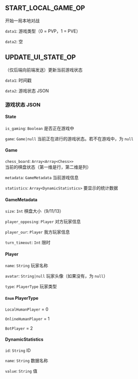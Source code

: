 ## START_LOCAL_GAME_OP

开始一局本地对战

`data1`: 游戏类型（0 = PVP，1 = PVE）

`data2`: 空

## UPDATE_UI_STATE_OP

（仅后端向前端发送）更新当前游戏状态

`data1`: 时间戳

`data2`: 游戏状态 JSON

### 游戏状态 JSON

#### State
`is_gaming`: `Boolean` 是否正在游戏中

`game`: `Game|null` 当前正在进行的游戏状态。若不在游戏中，为 `null`

#### Game
`chess_board`: `Array<Array<Chess>>` 当前的棋盘状态（第一维是行，第二维是列）

`metadata`: `GameMetadata` 当前游戏信息

`statistics`: `Array<DynamicStatistics>` 要显示的统计数据

#### GameMetadata
`size`: `Int` 棋盘大小（9/11/13）

`player_opposing`: `Player` 对方玩家信息

`player_our`: `Player` 我方玩家信息

`turn_timeout`: `Int` 限时

#### Player
`name`: `String` 玩家名称

`avatar`: `String|null` 玩家头像（如果没有，为 `null`）

`type`: `PlayerType` 玩家类型

#### `Enum` PlayerType
`LocalHumanPlayer` = 0

`OnlineHumanPlayer` = 1

`BotPlayer` = 2


#### DynamicStatistics
`id`: `String` ID

`name`: `String` 数据名称

`value`: `String` 值